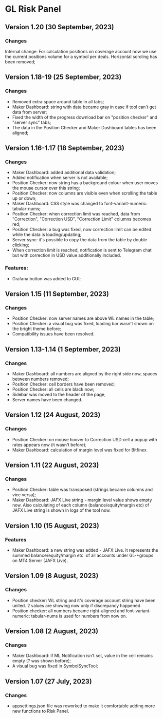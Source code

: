 # GL Risk Panel

## Version 1.20 (30 September, 2023)
### Changes
Internal change: For calculation positions on coverage account now we use the current positions volume for a symbol per deals.
Horizontal scroling has been removed;


## Version 1.18-19 (25 September, 2023)
### Changes
* Removed extra space around table in all tabs;
* Maker Dashboard: string with data became gray in case if tool can't get data from server;
* Fixed the width of the progress download bar on "position checker" and "server sync" tabs;
* The data in the Position Checker and Maker Dashboard tables has been aligned;

## Version 1.16-1.17 (18 September, 2023)
### Changes
* Maker Dashboard: added additional data validation;
* Added notification when server is not available;
* Position Checker: now string has a background colour when user moves the mouse cursor over this string;
* Position Checker: now columns are visible even when scrolling the table up or down;
* Maker Dashboard: CSS style was changed to font-variant-numeric: tabular-nums;
* Position Checker: when correction limit was reached, data from "Correction", "Correction USD", "Correction Limit" columns becomes red;
* Position Checker: a bug was fixed, now correction limit can be edited while the data is loading/updating;
* Server sync: it's possible to copy the data from the table by double clicking;
* When correction limit is reached, notification is sent to Telegram chat but with correction in USD value additionally included.
  
### Features:
* Grafana button was added to GUI;


## Version 1.15 (11 September, 2023)
### Changes
* Position Checker: now server names are above WL names in the table;
* Position Checker: a visual bug was fixed, loading bar wasn't shown on the bright theme before;
* Compatibility issues have been resolved.


## Version 1.13-1.14 (1 September, 2023)
### Changes
* Maker Dashboard: all numbers are aligned by the right side now, spaces between numbers removed;
* Position Checker: cell borders have been removed;
* Position Checker: all cells are black now;
* Sidebar was moved to the header of the page;
* Server names have been changed.


## Version 1.12 (24 August, 2023)
### Changes
* Position Checker: on mouse hoover to Correction USD cell a popup with rates appears now (it wasn't before);
* Maker Dashboard: calculation of margin level was fixed for Bitfinex.


## Version 1.11 (22 August, 2023)
### Changes
* Position Checker: table was transposed (strings became columns and vice versa);
* Maker Dashboard: JAFX Live string - margin level value shows empty now. Also calculating of each column (balance/equity/margin etc) of JAFX Live string is shown in logs of the tool now.
  

## Version 1.10 (15 August, 2023)
### Features
* Maker Dashboard: a new string was added - JAFX Live. It represents the summed balance/equity/margin etc. of all accounts under GL-*groups on MT4 Server (JAFX Live).


## Version 1.09 (8 August, 2023)
### Changes
* Position checker: WL string and it's coverage account string have been united. 2 values are showing now only if discrepancy happened.
* Position checker: all numbers became right-aligned and font-variant-numeric: tabular-nums is used for numbers from now on.


## Version 1.08 (2 August, 2023)
### Changes
* Maker Dashboard: if ML Notification isn't set, value in the cell remains empty (? was shown before);
* A visual bug was fixed in SymbolSyncTool;


## Version 1.07 (27 July, 2023)
### Changes
* appsettings.json file was reworked to make it comfortable adding more new functions to Risk Panel.

  

